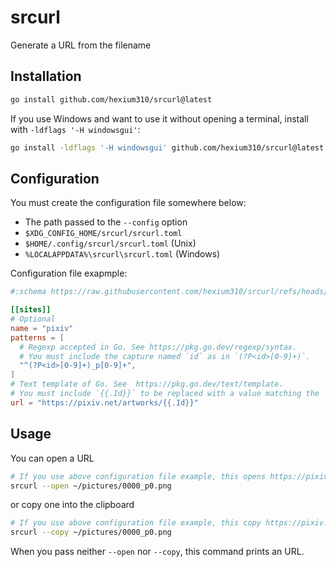 # srcurl

Generate a URL from the filename

## Installation

```sh
go install github.com/hexium310/srcurl@latest
```

If you use Windows and want to use it without opening a terminal, install with `-ldflags '-H windowsgui'`:

```sh
go install -ldflags '-H windowsgui' github.com/hexium310/srcurl@latest
```

## Configuration

You must create the configuration file somewhere below:

- The path passed to the `--config` option
- `$XDG_CONFIG_HOME/srcurl/srcurl.toml`
- `$HOME/.config/srcurl/srcurl.toml` (Unix)
- `%LOCALAPPDATA%\srcurl\srcurl.toml` (Windows)

Configuration file exapmple:

```toml
#:schema https://raw.githubusercontent.com/hexium310/srcurl/refs/heads/master/schemas/srcurl.json

[[sites]]
# Optional
name = "pixiv"
patterns = [
  # Regexp accepted in Go. See https://pkg.go.dev/regexp/syntax.
  # You must include the capture named `id` as in `(?P<id>[0-9]+)`.
  "^(?P<id>[0-9]+)_p[0-9]+",
]
# Text template of Go. See  https://pkg.go.dev/text/template.
# You must include `{{.Id}}` to be replaced with a value matching the `id` capture.
url = "https://pixiv.net/artworks/{{.Id}}"
```

## Usage

You can open a URL

```sh
# If you use above configuration file example, this opens https://pixiv.net/artworks/0000
srcurl --open ~/pictures/0000_p0.png
```
or copy one into the clipboard

```sh
# If you use above configuration file example, this copy https://pixiv.net/artworks/0000 into the clipboard
srcurl --copy ~/pictures/0000_p0.png
```

When you pass neither `--open` nor `--copy`, this command prints an URL.
